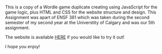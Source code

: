 This is a copy of a Wordle game duplicate creating using JavaScript for the game logic, plus HTML and CSS for the website structure and design. 
This Assignment was apart of ENSF 381 which was taken during the second semester of my second year at the Universtity of Calgary and was our 5th assignment.

The website is available [HERE]() if you would like to try it out!

I hope you enjoy!